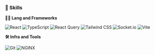 ### 🦾 Skills
**🧑‍💻 Lang and Frameworks**

![React](https://img.shields.io/badge/react-61DAFB.svg?&style=for-the-badge&logo=react&logoColor=white) ![TypeScript](https://img.shields.io/badge/typescript-3178C6.svg?&style=for-the-badge&logo=typescript&logoColor=white) ![React Query](https://img.shields.io/badge/reactquery-FF4154.svg?&style=for-the-badge&logo=reactquery&logoColor=white) ![Tailwind CSS](https://img.shields.io/badge/tailwindcss-06B6D4.svg?&style=for-the-badge&logo=tailwindcss&logoColor=white) ![Socket.io](https://img.shields.io/badge/socket.io-010101.svg?&style=for-the-badge&logo=socketdotio&logoColor=white) ![Vite](https://img.shields.io/badge/vite-646CFF.svg?&style=for-the-badge&logo=vite&logoColor=white) 

**🛠️ Infra and Tools**

![Git](https://img.shields.io/badge/git-F05032.svg?&style=for-the-badge&logo=git&logoColor=white) ![NGINX](https://img.shields.io/badge/nginx-009639.svg?&style=for-the-badge&logo=nginx&logoColor=white)
